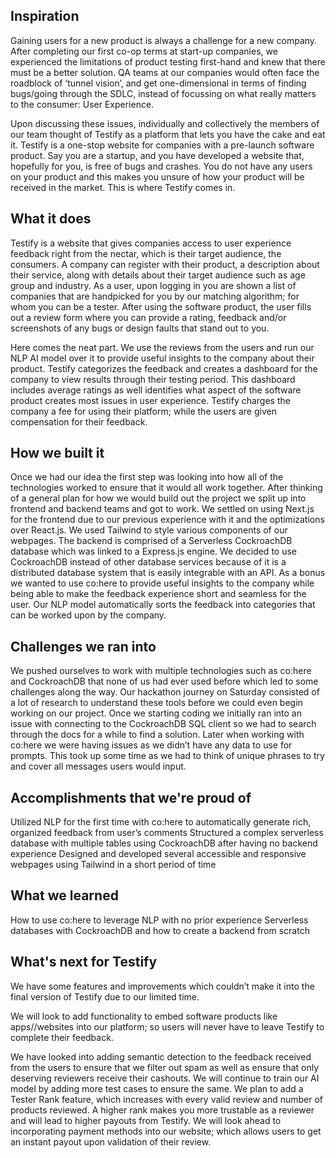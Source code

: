 ## Inspiration
Gaining users for a new product is always a challenge for a new company.
After completing our first co-op terms at start-up companies, we experienced the limitations of product testing first-hand and knew that there must be a better solution. QA teams at our companies would often face the roadblock of ‘tunnel vision’, and get one-dimensional in terms of finding bugs/going through the SDLC, instead of focussing on what really matters to the consumer: User Experience. 

Upon discussing these issues, individually and collectively the members of our team thought of Testify as a platform that lets you have the cake and eat it. 
Testify is a one-stop website for companies with a pre-launch software product. Say you are a startup, and you have developed a website that, hopefully for you, is free of bugs and crashes. You do not have any users on your product and this makes you unsure of how your product will be received in the market. This is where Testify comes in.

## What it does

Testify is a website that gives companies access to user experience feedback right from the nectar, which is their target audience, the consumers. A company can register with their product, a description about their service, along with details about their target audience such as age group and industry. 
As a user, upon logging in you are shown a list of companies that are handpicked for you by our matching algorithm; for whom you can be a tester. After using the software product, the user fills out a review form where you can provide a rating, feedback and/or screenshots of any bugs or design faults that stand out to you.

Here comes the neat part. We use the reviews from the users and run our NLP AI model over it to provide useful insights to the company about their product. Testify categorizes the feedback and creates a dashboard for the company to view results through their testing period. This dashboard includes average ratings as well identifies what aspect of the software product creates most issues in user experience.  Testify charges the company a fee for using their platform; while the users are given compensation for their feedback. 

## How we built it

Once we had our idea the first step was looking into how all of the technologies worked to ensure that it would all work together. After thinking of a general plan for how we would build out the project we split up into frontend and backend teams and got to work. We settled on using Next.js for the frontend due to our previous experience with it and the optimizations over React.js. We used Tailwind to style various components of our webpages.
The backend is comprised of a Serverless CockroachDB database which was linked to a Express.js engine. We decided to use CockroachDB instead of other database services because of it is a distributed database system that is easily integrable with an API.
As a bonus we wanted to use co:here to provide useful insights to the company while being able to make the feedback experience short and seamless for the user. Our NLP model automatically sorts the feedback into categories that can be worked upon by the company.

## Challenges we ran into

We pushed ourselves to work with multiple technologies such as co:here and CockroachDB that none of us had ever used before which led to some challenges along the way. Our hackathon journey on Saturday consisted of a lot of research to understand these tools before we could even begin working on our project. Once we starting coding we initially ran into an issue with connecting to the CockroachDB SQL client so we had to search through the docs for a while to find a solution. Later when working with co:here we were having issues as we didn’t have any data to use for prompts. This took up some time as we had to think of unique phrases to try and cover all messages users would input.

## Accomplishments that we're proud of

Utilized NLP for the first time with co:here to automatically generate rich, organized feedback from user’s comments
Structured a complex serverless database with multiple tables using CockroachDB after having no backend experience
Designed and developed several accessible and responsive webpages using Tailwind in a short period of time

## What we learned

How to use co:here to leverage NLP with no prior experience
Serverless databases with CockroachDB and how to create a backend from scratch

## What's next for Testify

We have some features and improvements which couldn’t make it into the final version of Testify due to our limited time. 

We will look to add functionality to embed software products like apps//websites into our platform; so users will never have to leave Testify to complete their feedback.

We have looked into adding semantic detection to the feedback received from the users to ensure that we filter out spam as well as ensure that only deserving reviewers receive their cashouts. We will continue to train our AI model by adding more test cases to ensure the same.
We plan to add a Tester Rank feature, which increases with every valid review and number of products reviewed. A higher rank makes you more trustable as a reviewer and will lead to higher payouts from Testify.
We will look ahead to incorporating payment methods into our website; which allows users to get an instant payout upon validation of their review.
